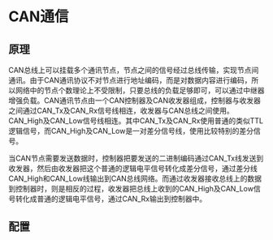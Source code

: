 # CAN通信

## 原理       

 CAN总线上可以挂载多个通讯节点，节点之间的信号经过总线传输，实现节点间通讯。由于CAN通讯协议不对节点进行地址编码，而是对数据内容进行编码，所以网络中的节点个数理论上不受限制，只要总线的负载足够即可，可以通过中继器增强负载。CAN通讯节点由一个CAN控制器及CAN收发器组成，控制器与收发器之间通过CAN_Tx及CAN_Rx信号线相连，收发器与CAN总线之间使用。           CAN_High及CAN_Low信号线相连。其中CAN_Tx及CAN_Rx使用普通的类似TTL逻辑信号，而CAN_High及CAN_Low是一对差分信号线，使用比较特别的差分信号。 

​       当CAN节点需要发送数据时，控制器把要发送的二进制编码通过CAN_Tx线发送到收发器，然后由收发器把这个普通的逻辑电平信号转化成差分信号，通过差分线CAN_High和CAN_Low线输出到CAN总线网络。而通过收发器接收总线上的数据到控制器时，则是相反的过程，收发器把总线上收到的CAN_High及CAN_Low信号转化成普通的逻辑电平信号，通过CAN_Rx输出到控制器中。 

## 配置